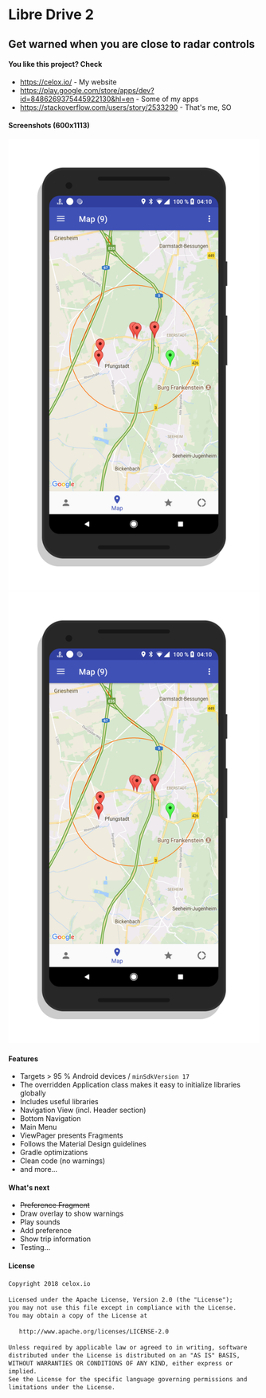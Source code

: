 # Libre Drive 2


## Get warned when you are close to radar controls


#### You like this project? Check
- https://celox.io/ - My website
- https://play.google.com/store/apps/dev?id=8486269375445922130&hl=en - Some of my apps
- https://stackoverflow.com/users/story/2533290 - That's me, SO


#### Screenshots (600x1113)

![Screenshot](https://github.com/pepperonas/Libre-Drive-2/blob/master/files/screenshots/sc001.png "LD2 - Map")
![Screenshot](https://github.com/pepperonas/Libre-Drive-2/blob/master/files/screenshots/sc001.png "LD2 - Settings")


#### Features

- Targets > 95 % Android devices / ```minSdkVersion 17```
- The overridden Application class makes it easy to initialize libraries globally
- Includes useful libraries
- Navigation View (incl. Header section)
- Bottom Navigation
- Main Menu
- ViewPager presents Fragments
- Follows the Material Design guidelines
- Gradle optimizations 
- Clean code (no warnings)
- and more...


#### What's next

- ~~Preference Fragment~~
- Draw overlay to show warnings
- Play sounds
- Add preference
- Show trip information
- Testing...


#### License

~~~~
Copyright 2018 celox.io

Licensed under the Apache License, Version 2.0 (the "License");
you may not use this file except in compliance with the License.
You may obtain a copy of the License at

   http://www.apache.org/licenses/LICENSE-2.0

Unless required by applicable law or agreed to in writing, software
distributed under the License is distributed on an "AS IS" BASIS,
WITHOUT WARRANTIES OR CONDITIONS OF ANY KIND, either express or implied.
See the License for the specific language governing permissions and
limitations under the License.
~~~~